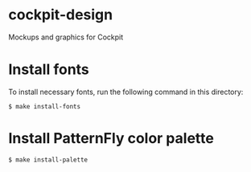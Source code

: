 cockpit-design
==============

Mockups and graphics for Cockpit


Install fonts
=============

To install necessary fonts, run the following command in this directory:

    $ make install-fonts


Install PatternFly color palette
================================

    $ make install-palette

